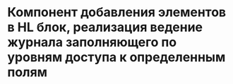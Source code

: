 # Компонент добавления элементов в HL блок, реализация ведение журнала заполняющего по уровням доступа к определенным полям
